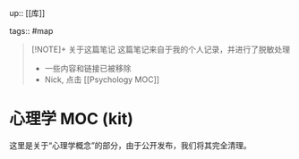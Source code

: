 up:: [[库]]

tags:: #map 

> [!NOTE]+ 关于这篇笔记
> 这篇笔记来自于我的个人记录，并进行了脱敏处理
> - 一些内容和链接已被移除
> - Nick, 点击 [[Psychology MOC]]

# 心理学 MOC (kit)

这里是关于“心理学概念”的部分，由于公开发布，我们将其完全清理。
